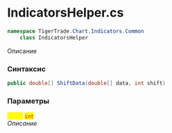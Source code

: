 
# IndicatorsHelper.cs
```csharp
namespace TigerTrade.Chart.Indicators.Common  
    class IndicatorsHelper
```

Описание

### Синтаксис
```csharp
public double[] ShiftData(double[] data, int shift)
```

### Параметры  
<mark style="color:yellow;">**`shift`**</mark> <mark style="color:red;">`int`</mark>  
 *Описание*  
  

                    
                    